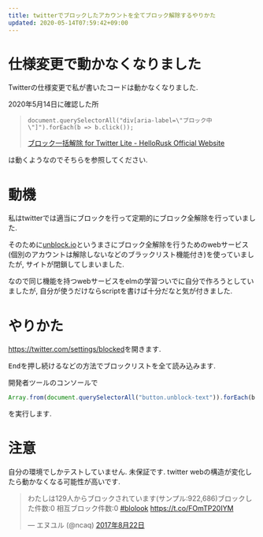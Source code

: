 ```yaml
---
title: twitterでブロックしたアカウントを全てブロック解除するやりかた
updated: 2020-05-14T07:59:42+09:00
---
```


# 仕様変更で動かなくなりました

Twitterの仕様変更で私が書いたコードは動かなくなりました.

2020年5月14日に確認した所

> `document.querySelectorAll("div[aria-label=\"ブロック中\"]").forEach(b => b.click());`
>
> [ブロック一括解除 for Twitter Lite - HelloRusk Official Website](https://hellorusk.net/posts/20200129)

は動くようなのでそちらを参照してください.

# 動機

私はtwitterでは適当にブロックを行って定期的にブロック全解除を行っていました.

そのために[unblock.io](https://twitter.com/unblockio)というまさにブロック全解除を行うためのwebサービス(個別のアカウントは解除しないなどのブラックリスト機能付き)を使っていましたが,
サイトが閉鎖してしまいました.

なので同じ機能を持つwebサービスをelmの学習ついでに自分で作ろうとしていましたが,
自分が使うだけならscriptを書けば十分だなと気が付きました.

# やりかた

<https://twitter.com/settings/blocked>を開きます.

<kbd>End</kbd>を押し続けるなどの方法でブロックリストを全て読み込みます.

開発者ツールのコンソールで

~~~js
Array.from(document.querySelectorAll("button.unblock-text")).forEach(b => b.click());
~~~

を実行します.

# 注意

自分の環境でしかテストしていません.
未保証です.
twitter webの構造が変化したら動かなくなる可能性が高いです.

<blockquote class="twitter-tweet" data-lang="ja"><p lang="ja" dir="ltr">わたしは129人からブロックされています(サンプル:922,686)ブロックした件数:0 相互ブロック件数:0 <a href="https://twitter.com/hashtag/blolook?src=hash">#blolook</a> <a href="https://t.co/FOmTP20IYM">https://t.co/FOmTP20IYM</a></p>&mdash; エヌユル (@ncaq) <a href="https://twitter.com/ncaq/status/899915198047191040">2017年8月22日</a></blockquote>
